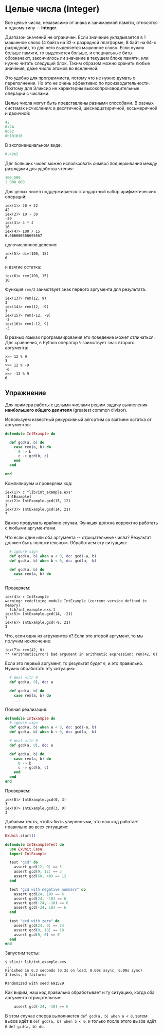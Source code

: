 # Целые числа (Integer)

Все целые числа, независимо от знака и занимаемой памяти, относятся к одному типу -- **Integer**.

Диапазон значений не ограничен. Если значение укладывается в 1 машинное слово (4 байта на 32-х разрядной платформе, 8 байт на 64-х разрядной), то для него выделяется машинное слово. Если нужно больше памяти, то выделяется больше, и специальные биты обозначают, закончилось ли значение в текущем блоке памяти, или нужно читать следущий блок. Таким образом можно хранить любые значения, даже число атомов во вселенной.

Это удобно для программиста, потому что не нужно думать о переполнении. Но это не очень эффективно по производительности. Поэтому для Эликсир не характерны высокопроизводительные операции с числами.

Целые числа могут быть представлены разными способами. В разных системах исчисления: в десятичной, шеснадцатиричной, восьмеричной и двоичной:

```elixir
42
0x2A
0o52
0b101010
```

В экспоненциальном виде:

```elixir
0.42e2
```

Для больших чисел можно использовать символ подчеркивания между разрядами для удобства чтения:

```elixir
100_500
1_000_000
```

Для целых чисел поддерживается стандартный набор арифметических операций:

```elixir-iex
iex(1)> 20 + 22
42
iex(2)> 10 - 30
-20
iex(3)> 4 * 4
16
iex(4)> 100 / 15
6.666666666666667
```

целочисленное деление:

```elixir-iex
iex(5)> div(100, 15)
6
```

и взятие остатка:

```elixir-iex
iex(6)> rem(100, 15)
10
```

Функция `rem/2` заимствует знак первого аргумента для результата.

```elixir-iex
iex(13)> rem(12, 9)
3
iex(14)> rem(12, -9)
3
iex(15)> rem(-12, -9)
-3
iex(16)> rem(-12, 9)
-3
```

В разных языках программирования это поведение может отличаться. Для сравнения, в Python оператор `%` заимствует знак второго аргумента:

```
>>> 12 % 9
3
>>> 12 % -9
-6
>>> -12 % 9
6
```

## Упражнение

Для примера работы с целыми числами решим задачу вычисления **наибольшего общего делителя** (greatest common divisor).

Используем известный рекурсивный алгортим со взятием остатка от аргументов:

```elixir
defmodule IntExample do

  def gcd(a, b) do
    case rem(a, b) do
      0 -> b
      c -> gcd(b, c)
    end
  end

end
```

Компилируем и проверяем код:

```elixir-iex
iex(1)> c "lib/int_example.exs"
[IntExample]
iex(2)> IntExample.gcd(15, 12)
3
iex(3)> IntExample.gcd(14, 21)
7
```

Важно продумать крайние случаи. Функция должна корректно работать с любыми аргументами.

Что если один или оба аргумента -- отрицательные числа? Результат должен быть положительным. Обработаем эту ситуацию:

```elixir
  # ignore sign
  def gcd(a, b) when a < 0, do: gcd(-a, b)
  def gcd(a, b) when b < 0, do: gcd(a, -b)

  def gcd(a, b) do
    case rem(a, b) do
    ...
```

Проверяем:

```elixir-iex
iex(4)> r IntExample
warning: redefining module IntExample (current version defined in memory)
  lib/int_example.exs:1
iex(5)> IntExample.gcd(14, -21)
7
iex(6)> IntExample.gcd(-9, 21)
3
```

Что, если один из агрументов `0`? Если это второй аргумент, то мы получим исключение:

```elixir-iex
iex(7)> rem(42, 0)
** (ArithmeticError) bad argument in arithmetic expression: rem(42, 0)
```

Если это первый аргумент, то результат будет `0`, и это правильно. Нужно обработать эту ситуацию:

```elixir
  # deal with 0
  def gcd(a, 0), do: a

  def gcd(a, b) do
    case rem(a, b) do
    ...
```

Полная реализация:

```elixir
defmodule IntExample do
  # ignore sign
  def gcd(a, b) when a < 0, do: gcd(-a, b)
  def gcd(a, b) when b < 0, do: gcd(a, -b)

  # deal with 0
  def gcd(a, 0), do: a

  def gcd(a, b) do
    case rem(a, b) do
      0 -> b
      c -> gcd(b, c)
    end
  end
end
```

Проверяем:

```elixir-iex
iex(8)> IntExample.gcd(0, 3)
3
iex(9)> IntExample.gcd(3, 0)
3
```

Добавим тесты, чтобы быть уверенными, что наш код работает правильно во всех ситуациях:

```elixir
ExUnit.start()

defmodule IntExampleTest do
  use ExUnit.Case
  import IntExample

  test "gcd" do
    assert gcd(12, 9) == 3
    assert gcd(9, 12) == 3
    assert gcd(60, 48) == 12
  end

  test "gcd with negative numbers" do
    assert gcd(24, 18) == 6
    assert gcd(24, -18) == 6
    assert gcd(-24, -18) == 6
    assert gcd(-24, 18) == 6
  end

  test "gcd with zero" do
    assert gcd(24, 0) == 24
    assert gcd(0, 18) == 18
    assert gcd(0, 0) == 0
  end
end
```

Запустим тесты:

```shell
$ elixir lib/int_example.exs
...
Finished in 0.3 seconds (0.3s on load, 0.00s async, 0.00s sync)
3 tests, 0 failures

Randomized with seed 691529
```

Как видим, наш код правильно обработывает и ту ситуацию, когда оба аргумента отрицательные:

```elixir
    assert gcd(-24, -18) == 6
```

В этом случае сперва выполняется `def gcd(a, b) when a < 0`, затем вызов идёт в `def gcd(a, b) when b < 0`, и только после этого вызов идёт в `def gcd(a, b) do`.
